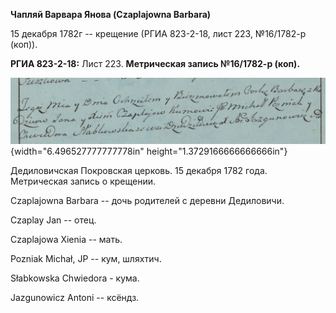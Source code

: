 **Чапляй Варвара Янова (Czaplajowna Barbara)**

15 декабря 1782г -- крещение (РГИА 823-2-18, лист 223, №16/1782-р
(коп)).

**РГИА 823-2-18:** Лист 223. **Метрическая запись №16/1782-р (коп).**

![](./media/ab7a0ed1ca207fd55b945ec81393a6b2e279ae00.png){width="6.496527777777778in"
height="1.3729166666666666in"}

Дедиловичская Покровская церковь. 15 декабря 1782 года. Метрическая
запись о крещении.

Czaplajowna Barbara -- дочь родителей с деревни Дедиловичи.

Czaplay Jan -- отец.

Czaplajowa Xienia -- мать.

Pozniak Michał, JP -- кум, шляхтич.

Słabkowska Chwiedora - кума.

Jazgunowicz Antoni -- ксёндз.
